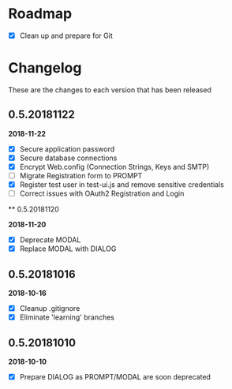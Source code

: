 # Roadmap

- [x] Clean up and prepare for Git

# Changelog

These are the changes to each version that has been released

## 0.5.20181122

**2018-11-22**

- [x] Secure application password
- [x] Secure database connections
- [x] Encrypt Web.config (Connection Strings, Keys and SMTP)
- [ ] Migrate Registration form to PROMPT
- [x] Register test user in test-ui.js and remove sensitive credentials
- [ ] Correct issues with OAuth2 Registration and Login

** 0.5.20181120

**2018-11-20**

- [x] Deprecate MODAL
- [x] Replace MODAL with DIALOG

## 0.5.20181016

**2018-10-16**

- [x] Cleanup .gitignore
- [x] Eliminate 'learning' branches

## 0.5.20181010

**2018-10-10**

- [x] Prepare DIALOG as PROMPT/MODAL are soon deprecated
